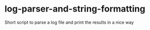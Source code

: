 # log-parser-and-string-formatting
Short script to parse a log file and print the results in a nice way
